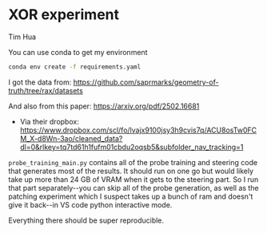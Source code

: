 # XOR experiment

Tim Hua

You can use conda to get my environment 

```bash
conda env create -f requirements.yaml
```

I got the data from: https://github.com/saprmarks/geometry-of-truth/tree/rax/datasets

And also from this paper: https://arxiv.org/pdf/2502.16681
- Via their dropbox: https://www.dropbox.com/scl/fo/lvajx9100jsy3h9cvis7q/ACU8osTw0FCM_X-d8Wn-3ao/cleaned_data?dl=0&rlkey=tq7td61h1fufm01cbdu2oqsb5&subfolder_nav_tracking=1


`probe_training_main.py` contains all of the probe training and steering code that generates most of the results. It should run on one go but would likely take up more than 24 GB of VRAM when it gets to the steering part. So I run that part separately--you can skip all of the probe generation, as well as the patching experiment which I suspect takes up a bunch of ram and doesn't give it back--in VS code python interactive mode. 

Everything there should be super reproducible. 